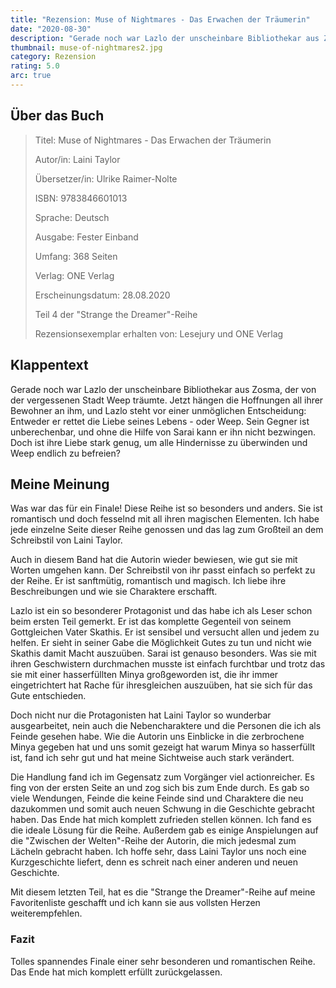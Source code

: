 ```yaml
---
title: "Rezension: Muse of Nightmares - Das Erwachen der Träumerin"
date: "2020-08-30"
description: "Gerade noch war Lazlo der unscheinbare Bibliothekar aus Zosma, der von der vergessenen Stadt Weep träumte. Jetzt hängen die Hoffnungen all ihrer Bewohner an ihm, und Lazlo steht vor einer unmöglichen Entscheidung: Entweder er rettet die Liebe seines Lebens - oder Weep."
thumbnail: muse-of-nightmares2.jpg
category: Rezension
rating: 5.0
arc: true
---
```


## Über das Buch
> Titel: Muse of Nightmares - Das Erwachen der Träumerin
> 
> Autor/in: Laini Taylor
> 
> Übersetzer/in: Ulrike Raimer-Nolte
> 
> ISBN: 9783846601013
> 
> Sprache: Deutsch
> 
> Ausgabe: Fester Einband
> 
> Umfang: 368 Seiten
> 
> Verlag: ONE Verlag
> 
> Erscheinungsdatum: 28.08.2020
> 
> Teil 4 der "Strange the Dreamer"-Reihe
>
> Rezensionsexemplar erhalten von: Lesejury und ONE Verlag

## Klappentext
Gerade noch war Lazlo der unscheinbare Bibliothekar aus Zosma, der von der vergessenen Stadt Weep träumte. Jetzt hängen die Hoffnungen all ihrer Bewohner an ihm, und Lazlo steht vor einer unmöglichen Entscheidung: Entweder er rettet die Liebe seines Lebens - oder Weep. Sein Gegner ist unberechenbar, und ohne die Hilfe von Sarai kann er ihn nicht bezwingen. Doch ist ihre Liebe stark genug, um alle Hindernisse zu überwinden und Weep endlich zu befreien?

## Meine Meinung
Was war das für ein Finale! Diese Reihe ist so besonders und anders. Sie ist romantisch und doch fesselnd mit all ihren magischen Elementen. Ich habe jede einzelne Seite dieser Reihe genossen und das lag zum Großteil an dem Schreibstil von Laini Taylor.

Auch in diesem Band hat die Autorin wieder bewiesen, wie gut sie mit Worten umgehen kann. Der Schreibstil von ihr passt einfach so perfekt zu der Reihe. Er ist sanftmütig, romantisch und magisch. Ich liebe ihre Beschreibungen und wie sie Charaktere erschafft.

Lazlo ist ein so besonderer Protagonist und das habe ich als Leser schon beim ersten Teil gemerkt. Er ist das komplette Gegenteil von seinem Gottgleichen Vater Skathis. Er ist sensibel und versucht allen und jedem zu helfen. Er sieht in seiner Gabe die Möglichkeit Gutes zu tun und nicht wie Skathis damit Macht auszuüben. Sarai ist genauso besonders. Was sie mit ihren Geschwistern durchmachen musste ist einfach furchtbar und trotz das sie mit einer hasserfüllten Minya großgeworden ist, die ihr immer eingetrichtert hat Rache für ihresgleichen auszuüben, hat sie sich für das Gute entschieden.

Doch nicht nur die Protagonisten hat Laini Taylor so wunderbar ausgearbeitet, nein auch die Nebencharaktere und die Personen die ich als Feinde gesehen habe. Wie die Autorin uns Einblicke in die zerbrochene Minya gegeben hat und uns somit gezeigt hat warum Minya so hasserfüllt ist, fand ich sehr gut und hat meine Sichtweise auch stark verändert.

Die Handlung fand ich im Gegensatz zum Vorgänger viel actionreicher. Es fing von der ersten Seite an und zog sich bis zum Ende durch. Es gab so viele Wendungen, Feinde die keine Feinde sind und Charaktere die neu dazukommen und somit auch neuen Schwung in die Geschichte gebracht haben. Das Ende hat mich komplett zufrieden stellen können. Ich fand es die ideale Lösung für die Reihe. Außerdem gab es einige Anspielungen auf die "Zwischen der Welten"-Reihe der Autorin, die mich jedesmal zum Lächeln gebracht haben. Ich hoffe sehr, dass Laini Taylor uns noch eine Kurzgeschichte liefert, denn es schreit nach einer anderen und neuen Geschichte.

Mit diesem letzten Teil, hat es die "Strange the Dreamer"-Reihe auf meine Favoritenliste geschafft und ich kann sie aus vollsten Herzen weiterempfehlen.

### Fazit
Tolles spannendes Finale einer sehr besonderen und romantischen Reihe. Das Ende hat mich komplett erfüllt zurückgelassen.
